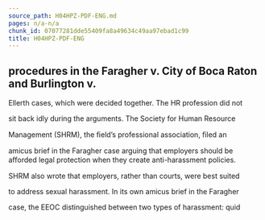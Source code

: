 ```yaml
---
source_path: H04HPZ-PDF-ENG.md
pages: n/a-n/a
chunk_id: 07077281dde55409fa8a49634c49aa97ebad1c99
title: H04HPZ-PDF-ENG
---
```

## procedures in the Faragher v. City of Boca Raton and Burlington v.

Ellerth cases, which were decided together. The HR profession did not

sit back idly during the arguments. The Society for Human Resource

Management (SHRM), the ﬁeld’s professional association, ﬁled an

amicus brief in the Faragher case arguing that employers should be aﬀorded legal protection when they create anti-harassment policies.

SHRM also wrote that employers, rather than courts, were best suited

to address sexual harassment. In its own amicus brief in the Faragher

case, the EEOC distinguished between two types of harassment: quid
